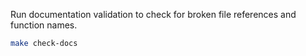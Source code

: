 Run documentation validation to check for broken file references and function names.

```bash
make check-docs
```